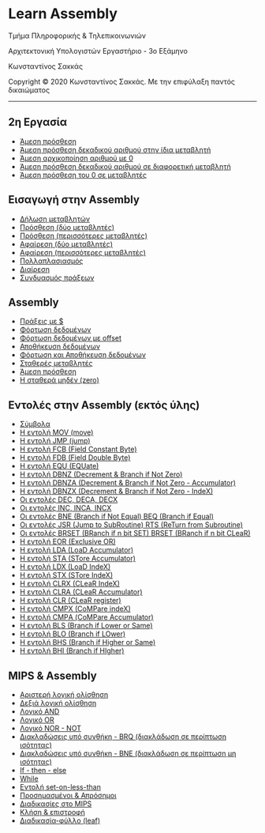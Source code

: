 <html>
<head>

</head>
<body>
<h1> Learn Assembly</h1>
<p> Τμήμα Πληροφορικής & Τηλεπικοινωνιών </p>
<p>Αρχιτεκτονική Υπολογιστών Εργαστήριο - 3ο Εξάμηνο </p>
<p> Κωνσταντίνος Σακκάς</p>
<p>Copyright © 2020 Κωνσταντίνος Σακκάς. Με την επιφύλαξη παντός δικαιώματος</p>
<hr>
<h2>2η Εργασία</h2>
<ul>
<li><a href="https://github.com/ksakkas/Learn-Assembly/blob/master/Code/addi.s">Άμεση πρόσθεση</a></li> 
<li><a href="https://github.com/ksakkas/Learn-Assembly/blob/master/Code/addin.asm">Άμεση πρόσθεση δεκαδικού αριθμού στην ίδια μεταβλητή</a></li> 
<li><a href="https://github.com/ksakkas/Learn-Assembly/blob/master/Code/addin0.asm">Άμεση αρχικοποίηση αριθμού με 0</a></li> 
<li><a href="https://github.com/ksakkas/Learn-Assembly/blob/master/Code/addin2.asm">Άμεση πρόσθεση δεκαδικού αριθμού σε διαφορετική μεταβλητή</a></li> 
<li><a href="https://github.com/ksakkas/Learn-Assembly/blob/master/Code/zero.asm">Άμεση πρόσθεση του 0 σε μεταβλητές</a></li> 

</ul>


<h2>Εισαγωγή στην Assembly</h2>
<ul>
<li><a href="https://github.com/ksakkas/Learn-Assembly/blob/master/Code/declaration.s">Δήλωση μεταβλητών</a></li> 
<li><a href="https://github.com/ksakkas/Learn-Assembly/blob/master/Code/add.s">Πρόσθεση (δύο μεταβλητές)</a></li> 
<li><a href="https://github.com/ksakkas/Learn-Assembly/blob/master/Code/add2.s">Πρόσθεση (περισσότερες μεταβλητές)</a></li> 
<li><a href="https://github.com/ksakkas/Learn-Assembly/blob/master/Code/substract.s">Αφαίρεση (δύο μεταβλητές)</a></li> 
<li><a href="https://github.com/ksakkas/Learn-Assembly/blob/master/Code/substract2.s">Αφαίρεση (περισσότερες μεταβλητές)</a></li> 
<li><a href="https://github.com/ksakkas/Learn-Assembly/blob/master/Code/multiplication.s">Πολλαπλασιασμός</a></li> 
<li><a href="https://github.com/ksakkas/Learn-Assembly/blob/master/Code/div.s">Διαίρεση</a></li> 
<li><a href="https://github.com/ksakkas/Learn-Assembly/blob/master/Code/acts.s">Συνδυασμός πράξεων</a></li> 
</ul>

<h2>Assembly</h2>
<ul>
<li><a href="https://github.com/ksakkas/Learn-Assembly/blob/master/Code/addr.s">Πράξεις με $</a></li>
<li><a href="https://github.com/ksakkas/Learn-Assembly/blob/master/Code/lw.s">Φόρτωση δεδομένων</a></li>
<li><a href="https://github.com/ksakkas/Learn-Assembly/blob/master/Code/lwe.s">Φόρτωση δεδομένων με offset</a></li>
<li><a href="https://github.com/ksakkas/Learn-Assembly/blob/master/Code/sw.s">Αποθήκευση δεδομένων</a></li>
<li><a href="https://github.com/ksakkas/Learn-Assembly/blob/master/Code/lsw.s">Φόρτωση και Αποθήκευση δεδομένων</a></li>
<li><a href="https://github.com/ksakkas/Learn-Assembly/blob/master/Code/const.s">Σταθερές μεταβλητές</a></li>
<li><a href="https://github.com/ksakkas/Learn-Assembly/blob/master/Code/addi.s">Άμεση πρόσθεση</a></li>
<li><a href="https://github.com/ksakkas/Learn-Assembly/blob/master/Code/zero.s">Η σταθερά μηδέν (zero)</a></li> 
</ul>

<h2>Εντολές στην Assembly (εκτός ύλης)</h2>
<ul>
<li><a href="https://github.com/ksakkas/Learn-Assembly/blob/master/Code/intdr.s">Σύμβολα</a></li>
<li><a href="https://github.com/ksakkas/Learn-Assembly/blob/master/Code/mov.s">Η εντολή MOV (move)</a></li>
<li><a href="https://github.com/ksakkas/Learn-Assembly/blob/master/Code/jump.s">Η εντολή JMP (jump)</a></li>
<li><a href="https://github.com/ksakkas/Learn-Assembly/blob/master/Code/fcb.s">Η εντολή FCB (Field Constant Byte)</a></li>
<li><a href="https://github.com/ksakkas/Learn-Assembly/blob/master/Code/fdb.s">Η εντολή FDB (Field Double Byte)</a></li>
<li><a href="https://github.com/ksakkas/Learn-Assembly/blob/master/Code/equ.s">Η εντολή EQU (EQUate)
</a></li>
<li><a href="https://github.com/ksakkas/Learn-Assembly/blob/master/Code/dbnz.s">Η εντολή DBNZ (Decrement & Branch if Not Zero)</a></li>
<li><a href="https://github.com/ksakkas/Learn-Assembly/blob/master/Code/dbnza.s">Η εντολή DBNZA (Decrement & Branch if Not Zero - Accumulator)</a></li>
<li><a href="https://github.com/ksakkas/Learn-Assembly/blob/master/Code/dbnzx.s">Η εντολή DBNZX (Decrement & Branch if Not  Zero - IndeX)</a></li>
<li><a href="https://github.com/ksakkas/Learn-Assembly/blob/master/Code/dec.s">Οι εντολές DEC, DECA, DECX
</a></li>
<li><a href="https://github.com/ksakkas/Learn-Assembly/blob/master/Code/inc.s">Οι εντολές INC, INCA, INCX
</a></li>
<li><a href="https://github.com/ksakkas/Learn-Assembly/blob/master/Code/bne_beq.s">Οι εντολές BNE (Branch if Not Equal)  BEQ (Branch if Equal)</a></li>
<li><a href="https://github.com/ksakkas/Learn-Assembly/blob/master/Code/jsr_rts.s">Οι εντολές JSR (Jump to SubRoutine)  RTS (ReTurn from Subroutine)</a></li>
<li><a href="https://github.com/ksakkas/Learn-Assembly/blob/master/Code/brset_brclear.s">Οι εντολές BRSET (BRanch if n bit SET)  BRSET (BRanch if n bit CLeaR)</a></li>
<li><a href="https://github.com/ksakkas/Learn-Assembly/blob/master/Code/eor.s">Η εντολή EOR (Exclusive OR) </a></li>
<li><a href="https://github.com/ksakkas/Learn-Assembly/blob/master/Code/lda.s">Η εντολή LDA (LoaD Accumulator)</a></li>
<li><a href="https://github.com/ksakkas/Learn-Assembly/blob/master/Code/sta.s">Η εντολή SΤA (STore Accumulator)</a></li>
<li><a href="https://github.com/ksakkas/Learn-Assembly/blob/master/Code/ldx.s">Η εντολή LDX (LoaD IndeX)</a></li>
<li><a href="https://github.com/ksakkas/Learn-Assembly/blob/master/Code/stx.s">Η εντολή SΤX (STore IndeX)</a></li>
<li><a href="https://github.com/ksakkas/Learn-Assembly/blob/master/Code/clrx.s">Η εντολή CLRX (CLeaR IndeX)</a></li>
<li><a href="https://github.com/ksakkas/Learn-Assembly/blob/master/Code/clra.s">Η εντολή CLRA (CLeaR Accumulator)</a></li>
<li><a href="https://github.com/ksakkas/Learn-Assembly/blob/master/Code/clr.s">Η εντολή CLR (CLeaR register)</a></li>
<li><a href="https://github.com/ksakkas/Learn-Assembly/blob/master/Code/cmpx.s">Η εντολή CMPX (CoMPare indeX)</a></li>
<li><a href="https://github.com/ksakkas/Learn-Assembly/blob/master/Code/cmpa.s">Η εντολή CMPΑ (CoMPare Αccumulator)</a></li>
<li><a href="https://github.com/ksakkas/Learn-Assembly/blob/master/Code/bls.s">Η εντολή BLS (Branch if Lower or Same)</a></li>
<li><a href="https://github.com/ksakkas/Learn-Assembly/blob/master/Code/blo.s">Η εντολή BLO (Branch if LOwer)</a></li>
<li><a href="https://github.com/ksakkas/Learn-Assembly/blob/master/Code/bhs.s">Η εντολή BHS (Branch if Higher or Same)</a></li>
<li><a href="https://github.com/ksakkas/Learn-Assembly/blob/master/Code/bhi.s">Η εντολή BHI (Branch if HIgher)</a></li>
</ul>

<h2>MIPS & Assembly</h2>
<ul>
<li><a href="https://github.com/ksakkas/Learn-Assembly/blob/master/Code/sll.s">Αριστερή λογική ολίσθηση</a></li>
<li><a href="https://github.com/ksakkas/Learn-Assembly/blob/master/Code/srl.s">Δεξιά λογική ολίσθηση</a></li>
<li><a href="https://github.com/ksakkas/Learn-Assembly/blob/master/Code/and.s">Λογικό AND</a></li>
<li><a href="https://github.com/ksakkas/Learn-Assembly/blob/master/Code/or.s">Λογικό OR</a></li>
<li><a href="https://github.com/ksakkas/Learn-Assembly/blob/master/Code/nor.s">Λογικό NOR - NOT</a></li>
<li><a href="https://github.com/ksakkas/Learn-Assembly/blob/master/Code/beq.s">∆ιακλαδώσεις υπό συνθήκη - BRQ (διακλάδωση σε περίπτωση ισότητας)</a></li>
<li><a href="https://github.com/ksakkas/Learn-Assembly/blob/master/Code/bne.s">∆ιακλαδώσεις υπό συνθήκη - BNE (διακλάδωση σε περίπτωση µη  ισότητας)</a></li>
<li><a href="https://github.com/ksakkas/Learn-Assembly/blob/master/Code/if_then_else.s">If - then - else</a></li>
<li><a href="https://github.com/ksakkas/Learn-Assembly/blob/master/Code/while.s">While</a></li>
<li><a href="https://github.com/ksakkas/Learn-Assembly/blob/master/Code/slt.s">Εντολή set-on-less-than
</a></li>
<li><a href="https://github.com/ksakkas/Learn-Assembly/blob/master/Code/slt_sltu.s">Προσηµασµένοι & Απρόσηµοι</a></li>
<li><a href="https://github.com/ksakkas/Learn-Assembly/blob/master/Code/mps.s">∆ιαδικασίες στο MIPS</a></li>
<li><a href="https://github.com/ksakkas/Learn-Assembly/blob/master/Code/jal_jr.s">Κλήση & επιστροφή</a></li>
<li><a href="https://github.com/ksakkas/Learn-Assembly/blob/master/Code/leaf.s">∆ιαδικασία-φύλλο (leaf)</a></li>

</ul>

</body>
</html>
